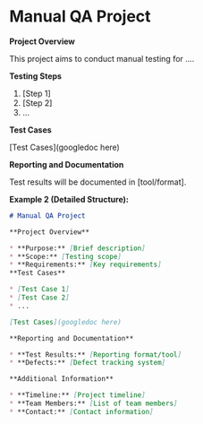 # Manual QA Project

**Project Overview**

This project aims to conduct manual testing for ....

**Testing Steps**

1. [Step 1]
2. [Step 2]
3. ...

**Test Cases**

[Test Cases](googledoc here)

**Reporting and Documentation**

Test results will be documented in [tool/format].

**Example 2 (Detailed Structure):**

```markdown
# Manual QA Project

**Project Overview**

* **Purpose:** [Brief description]
* **Scope:** [Testing scope]
* **Requirements:** [Key requirements]
**Test Cases**

* [Test Case 1]
* [Test Case 2]
* ...

[Test Cases](googledoc here)

**Reporting and Documentation**

* **Test Results:** [Reporting format/tool]
* **Defects:** [Defect tracking system]

**Additional Information**

* **Timeline:** [Project timeline]
* **Team Members:** [List of team members]
* **Contact:** [Contact information]